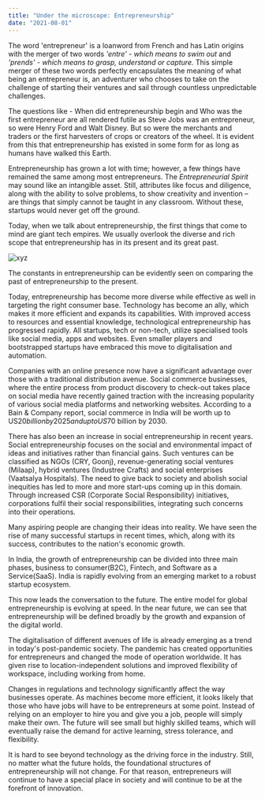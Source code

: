 ```yaml
---
title: "Under the microscope: Entrepreneurship"
date: "2021-08-01"
---
```


The word &#39;entrepreneur&#39; is a loanword from French and has Latin origins with the merger of two words _&#39;entre&#39; - which means to swim out_ and _&#39;prends&#39; - which means to grasp, understand or capture._ This simple merger of these two words perfectly encapsulates the meaning of what being an entrepreneur is, an adventurer who chooses to take on the challenge of starting their ventures and sail through countless unpredictable challenges.

The questions like - When did entrepreneurship begin and Who was the first entrepreneur are all rendered futile as Steve Jobs was an entrepreneur, so were Henry Ford and Walt Disney. But so were the merchants and traders or the first harvesters of crops or creators of the wheel. It is evident from this that entrepreneurship has existed in some form for as long as humans have walked this Earth.

Entrepreneurship has grown a lot with time; however, a few things have remained the same among most entrepreneurs. The _Entrepreneurial Spirit_ may sound like an intangible asset. Still, attributes like focus and diligence, along with the ability to solve problems, to show creativity and invention – are things that simply cannot be taught in any classroom. Without these, startups would never get off the ground.

Today, when we talk about entrepreneurship, the first things that come to mind are giant tech empires. We usually overlook the diverse and rich scope that entrepreneurship has in its present and its great past.

![xyz](/images/blog1.png "graphic")

The constants in entrepreneurship can be evidently seen on comparing the past of entrepreneurship to the present.

Today, entrepreneurship has become more diverse while effective as well in targeting the right consumer base. Technology has become an ally, which makes it more efficient and expands its capabilities. With improved access to resources and essential knowledge, technological entrepreneurship has progressed rapidly. All startups, tech or non-tech, utilize specialised tools like social media, apps and websites. Even smaller players and bootstrapped startups have embraced this move to digitalisation and automation.

Companies with an online presence now have a significant advantage over those with a traditional distribution avenue. Social commerce businesses, where the entire process from product discovery to check-out takes place on social media have recently gained traction with the increasing popularity of various social media platforms and networking websites. According to a Bain &amp; Company report, social commerce in India will be worth up to US$20 billion by 2025 and up to US$70 billion by 2030.

There has also been an increase in social entrepreneurship in recent years. Social entrepreneurship focuses on the social and environmental impact of ideas and initiatives rather than financial gains. Such ventures can be classified as NGOs (CRY, Goonj), revenue-generating social ventures (Milaap), hybrid ventures (Industree Crafts) and social enterprises (Vaatsalya Hospitals). The need to give back to society and abolish social inequities has led to more and more start-ups coming up in this domain. Through increased CSR (Corporate Social Responsibility) initiatives, corporations fulfil their social responsibilities, integrating such concerns into their operations.

Many aspiring people are changing their ideas into reality. We have seen the rise of many successful startups in recent times, which, along with its success, contributes to the nation&#39;s economic growth.

In India, the growth of entrepreneurship can be divided into three main phases, business to consumer(B2C), Fintech, and Software as a Service(SaaS). India is rapidly evolving from an emerging market to a robust startup ecosystem.

This now leads the conversation to the future. The entire model for global entrepreneurship is evolving at speed. In the near future, we can see that entrepreneurship will be defined broadly by the growth and expansion of the digital world.

The digitalisation of different avenues of life is already emerging as a trend in today&#39;s post-pandemic society. The pandemic has created opportunities for entrepreneurs and changed the mode of operation worldwide. It has given rise to location-independent solutions and improved flexibility of workspace, including working from home.

Changes in regulations and technology significantly affect the way businesses operate. As machines become more efficient, it looks likely that those who have jobs will have to be entrepreneurs at some point. Instead of relying on an employer to hire you and give you a job, people will simply make their own. The future will see small but highly skilled teams, which will eventually raise the demand for active learning, stress tolerance, and flexibility.

It is hard to see beyond technology as the driving force in the industry. Still, no matter what the future holds, the foundational structures of entrepreneurship will not change. For that reason, entrepreneurs will continue to have a special place in society and will continue to be at the forefront of innovation.

